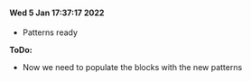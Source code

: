 
#### Wed  5 Jan 17:37:17 2022

- Patterns ready


**ToDo:**
- Now we need to populate the blocks with the new patterns

